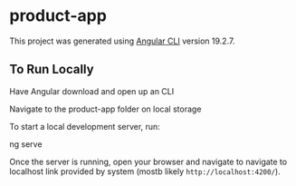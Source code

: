 # product-app

This project was generated using [Angular CLI](https://github.com/angular/angular-cli) version 19.2.7.

## To Run Locally

Have Angular download and open up an CLI

Navigate to the product-app folder on local storage

To start a local development server, run:

ng serve

Once the server is running, open your browser and navigate to navigate to localhost link provided by system (mostb likely `http://localhost:4200/`).
